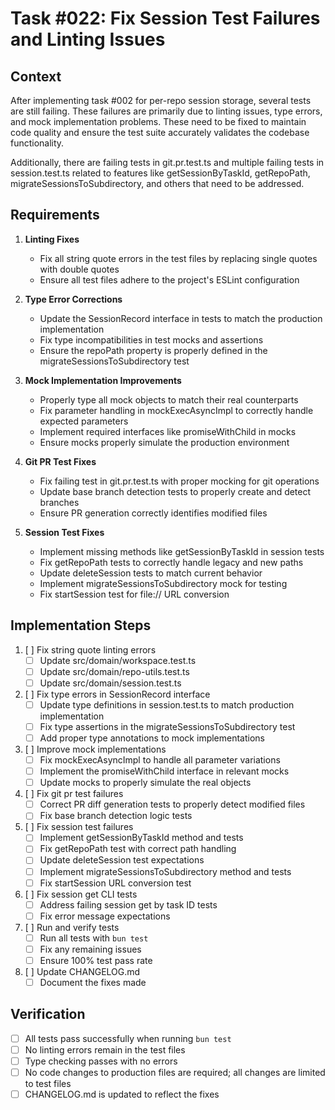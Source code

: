 # Task #022: Fix Session Test Failures and Linting Issues

## Context

After implementing task #002 for per-repo session storage, several tests are still failing. These failures are primarily due to linting issues, type errors, and mock implementation problems. These need to be fixed to maintain code quality and ensure the test suite accurately validates the codebase functionality.

Additionally, there are failing tests in git.pr.test.ts and multiple failing tests in session.test.ts related to features like getSessionByTaskId, getRepoPath, migrateSessionsToSubdirectory, and others that need to be addressed.

## Requirements

1. **Linting Fixes**
   - Fix all string quote errors in the test files by replacing single quotes with double quotes
   - Ensure all test files adhere to the project's ESLint configuration

2. **Type Error Corrections**
   - Update the SessionRecord interface in tests to match the production implementation
   - Fix type incompatibilities in test mocks and assertions
   - Ensure the repoPath property is properly defined in the migrateSessionsToSubdirectory test

3. **Mock Implementation Improvements**
   - Properly type all mock objects to match their real counterparts
   - Fix parameter handling in mockExecAsyncImpl to correctly handle expected parameters
   - Implement required interfaces like promiseWithChild in mocks
   - Ensure mocks properly simulate the production environment

4. **Git PR Test Fixes**
   - Fix failing test in git.pr.test.ts with proper mocking for git operations
   - Update base branch detection tests to properly create and detect branches
   - Ensure PR generation correctly identifies modified files

5. **Session Test Fixes**
   - Implement missing methods like getSessionByTaskId in session tests
   - Fix getRepoPath tests to correctly handle legacy and new paths
   - Update deleteSession tests to match current behavior
   - Implement migrateSessionsToSubdirectory mock for testing
   - Fix startSession test for file:// URL conversion

## Implementation Steps

1. [ ] Fix string quote linting errors
   - [ ] Update src/domain/workspace.test.ts
   - [ ] Update src/domain/repo-utils.test.ts
   - [ ] Update src/domain/session.test.ts

2. [ ] Fix type errors in SessionRecord interface
   - [ ] Update type definitions in session.test.ts to match production implementation
   - [ ] Fix type assertions in the migrateSessionsToSubdirectory test
   - [ ] Add proper type annotations to mock implementations

3. [ ] Improve mock implementations
   - [ ] Fix mockExecAsyncImpl to handle all parameter variations
   - [ ] Implement the promiseWithChild interface in relevant mocks
   - [ ] Update mocks to properly simulate the real objects

4. [ ] Fix git pr test failures
   - [ ] Correct PR diff generation tests to properly detect modified files
   - [ ] Fix base branch detection logic tests

5. [ ] Fix session test failures
   - [ ] Implement getSessionByTaskId method and tests
   - [ ] Fix getRepoPath test with correct path handling
   - [ ] Update deleteSession test expectations
   - [ ] Implement migrateSessionsToSubdirectory method and tests
   - [ ] Fix startSession URL conversion test

6. [ ] Fix session get CLI tests
   - [ ] Address failing session get by task ID tests
   - [ ] Fix error message expectations

7. [ ] Run and verify tests
   - [ ] Run all tests with `bun test`
   - [ ] Fix any remaining issues
   - [ ] Ensure 100% test pass rate

8. [ ] Update CHANGELOG.md
   - [ ] Document the fixes made

## Verification

- [ ] All tests pass successfully when running `bun test`
- [ ] No linting errors remain in the test files
- [ ] Type checking passes with no errors
- [ ] No code changes to production files are required; all changes are limited to test files
- [ ] CHANGELOG.md is updated to reflect the fixes

